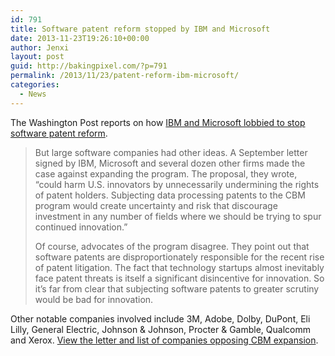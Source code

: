 ```yaml
---
id: 791
title: Software patent reform stopped by IBM and Microsoft
date: 2013-11-23T19:26:10+00:00
author: Jenxi
layout: post
guid: http://bakingpixel.com/?p=791
permalink: /2013/11/23/patent-reform-ibm-microsoft/
categories:
  - News
---
```

The Washington Post reports on how [IBM and Microsoft lobbied to stop software patent reform](http://www.washingtonpost.com/blogs/the-switch/wp/2013/11/20/software-patent-reform-just-died-in-the-house-thanks-to-ibm-and-microsoft/).

> But large software companies had other ideas. A September letter signed by IBM, Microsoft and several dozen other firms made the case against expanding the program. The proposal, they wrote, “could harm U.S. innovators by unnecessarily undermining the rights of patent holders. Subjecting data processing patents to the CBM program would create uncertainty and risk that discourage investment in any number of fields where we should be trying to spur continued innovation.”
> 
> Of course, advocates of the program disagree. They point out that software patents are disproportionately responsible for the recent rise of patent litigation. The fact that technology startups almost inevitably face patent threats is itself a significant disincentive for innovation. So it’s far from clear that subjecting software patents to greater scrutiny would be bad for innovation. 

Other notable companies involved include 3M, Adobe, Dolby, DuPont, Eli Lilly, General Electric, Johnson & Johnson, Procter & Gamble, Qualcomm and Xerox. [View the letter and list of companies opposing CBM expansion](http://images.politico.com/global/2013/09/22/final_-_letter_opposing_cbm_expansion_2013-09-c.html).